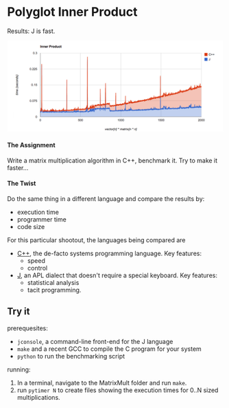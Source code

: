# Polyglot Inner Product
Results: J is fast.

<img src="https://raw.githubusercontent.com/hoosierEE/Homework/master/Vectors/MatrixMult/output/graph.png"
  style="width=100%;"/>

#### The Assignment
Write a matrix multiplication algorithm in C++, benchmark it.
Try to make it faster...

#### The Twist
Do the same thing in a different language and compare the results by:

* execution time
* programmer time
* code size

For this particular shootout, the languages being compared are

* [C++](http://isocpp.org/), the de-facto systems programming language. Key features:
    * speed 
    * control
* [J](http://www.jsoftware.com/), an APL dialect that doesn't require a special keyboard. Key features:
    * statistical analysis
    * tacit programming.

## Try it
prerequesites:

* `jconsole`, a command-line front-end for the J language
* `make` and a recent GCC to compile the C program for your system
* `python` to run the benchmarking script

running:

1. In a terminal, navigate to the MatrixMult folder and run `make`.
2. run `pytimer N` to create files showing the execution times for 0..N sized multiplications.
